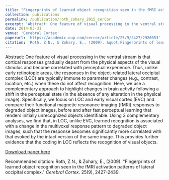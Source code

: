 ```yaml
---
title: "Fingerprints of learned object recognition seen in the fMRI activation patterns of lateral occipital complex"
collection: publications
permalink: /publication/roth_zohary_2015_cerCor
excerpt: 'Abstract: One feature of visual processing in the ventral stream is that cortical responses gradually depart from the physical aspects of the visual stimulus and become correlated with perceptual experience. Thus, unlike early retinotopic areas, the responses in the object-related lateral occipital complex (LOC) are typically immune to parameter changes (e.g., contrast, location, etc.) when these do not affect recognition. Here, we use a complementary approach to highlight changes in brain activity following a shift in the perceptual state (in the absence of any alteration in the physical image). Specifically, we focus on LOC and early visual cortex (EVC) and compare their functional magnetic resonance imaging (fMRI) responses to degraded object images, before and after fast perceptual learning that renders initially unrecognized objects identifiable. Using 3 complementary analyses, we find that, in LOC, unlike EVC, learned recognition is associated with a change in the multivoxel response pattern to degraded object images, such that the response becomes significantly more correlated with that evoked by the intact version of the same image. This provides further evidence that the coding in LOC reflects the recognition of visual objects.'
date: 2014-03-31
venue: 'Cerebral Cortex'
paperurl: 'https://academic.oup.com/cercor/article/25/9/2427/2926053'
citation: 'Roth, Z.N., & Zohary, E., (2009). &quot;Fingerprints of learned object recognition seen in the fMRI activation patterns of lateral occipital complex.&quot; <i>Cerebral Cortex</i>. 25(9), 2427-2439.'
---
```

Abstract: One feature of visual processing in the ventral stream is that cortical responses gradually depart from the physical aspects of the visual stimulus and become correlated with perceptual experience. Thus, unlike early retinotopic areas, the responses in the object-related lateral occipital complex (LOC) are typically immune to parameter changes (e.g., contrast, location, etc.) when these do not affect recognition. Here, we use a complementary approach to highlight changes in brain activity following a shift in the perceptual state (in the absence of any alteration in the physical image). Specifically, we focus on LOC and early visual cortex (EVC) and compare their functional magnetic resonance imaging (fMRI) responses to degraded object images, before and after fast perceptual learning that renders initially unrecognized objects identifiable. Using 3 complementary analyses, we find that, in LOC, unlike EVC, learned recognition is associated with a change in the multivoxel response pattern to degraded object images, such that the response becomes significantly more correlated with that evoked by the intact version of the same image. This provides further evidence that the coding in LOC reflects the recognition of visual objects.

[Download paper here](http://zviroth.github.io/files/roth_zohary_2015_cerCor.pdf)

Recommended citation: Roth, Z.N., & Zohary, E., (2009). "Fingerprints of learned object recognition seen in the fMRI activation patterns of lateral occipital complex." <i>Cerebral Cortex</i>. 25(9), 2427-2439.
